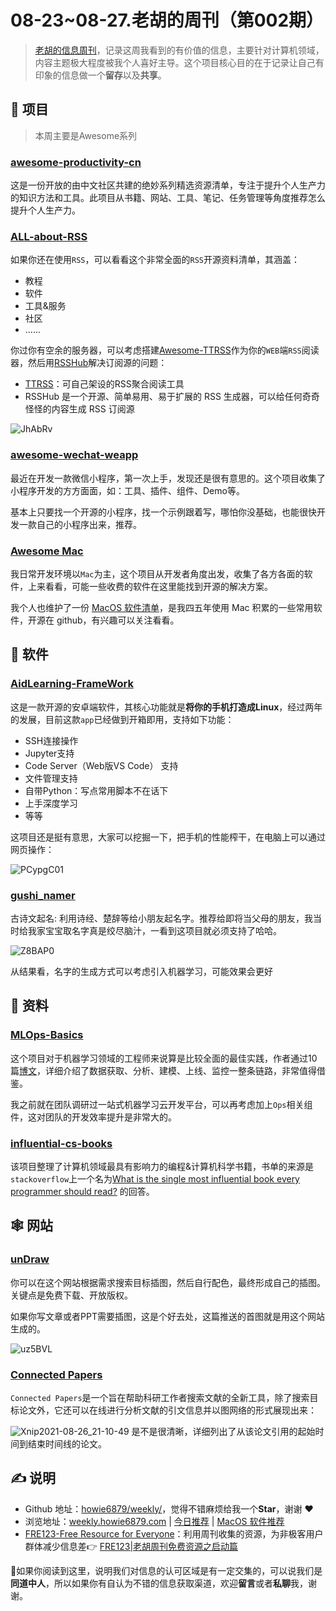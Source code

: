 # 08-23~08-27.老胡的周刊（第002期）

> [老胡的信息周刊](https://weekly.howie6879.com/)，记录这周我看到的有价值的信息，主要针对计算机领域，内容主题极大程度被我个人喜好主导。这个项目核心目的在于记录让自己有印象的信息做一个**留存**以及**共享**。

## 🎯 项目

> 本周主要是Awesome系列

### [awesome-productivity-cn](https://github.com/eastlakeside/awesome-productivity-cn)

这是一份开放的由中文社区共建的绝妙系列精选资源清单，专注于提升个人生产力的知识方法和工具。此项目从书籍、网站、工具、笔记、任务管理等角度推荐怎么提升个人生产力。

### [ALL-about-RSS](https://github.com/AboutRSS/ALL-about-RSS#-feed-resourcesprovidersrecommendations)

如果你还在使用`RSS`，可以看看这个非常全面的`RSS`开源资料清单，其涵盖：

- 教程
- 软件
- 工具&服务
- 社区
- ......

你过你有空余的服务器，可以考虑搭建[Awesome-TTRSS](https://github.com/HenryQW/Awesome-TTRSS/blob/main/docker-compose.yml)作为你的`WEB`端`RSS`阅读器，然后用[RSSHub](https://docs.rsshub.app/)解决订阅源的问题：

- [TTRSS](https://tt-rss.org/)：可自己架设的RSS聚合阅读工具
- RSSHub 是一个开源、简单易用、易于扩展的 RSS 生成器，可以给任何奇奇怪怪的内容生成 RSS 订阅源

![JhAbRv](https://images-1252557999.file.myqcloud.com/uPic/JhAbRv.jpg)

### [awesome-wechat-weapp](https://github.com/justjavac/awesome-wechat-weapp)

最近在开发一款微信小程序，第一次上手，发现还是很有意思的。这个项目收集了小程序开发的方方面面，如：工具、插件、组件、Demo等。

基本上只要找一个开源的小程序，找一个示例跟着写，哪怕你没基础，也能很快开发一款自己的小程序出来，推荐。

### [Awesome Mac](https://github.com/jaywcjlove/awesome-mac/blob/master/README-zh.md)

我日常开发环境以`Mac`为主，这个项目从开发者角度出发，收集了各方各面的软件，上来看看，可能一些收费的软件在这里能找到开源的解决方案。

我个人也维护了一份 [MacOS 软件清单](https://weekly.howie6879.com/soft/mac.html)，是我四五年使用 Mac 积累的一些常用软件，开源在 github，有兴趣可以关注看看。

## 🤖 软件

### [AidLearning-FrameWork](https://github.com/aidlearning/AidLearning-FrameWork)

这是一款开源的安卓端软件，其核心功能就是**将你的手机打造成Linux**，经过两年的发展，目前这款`app`已经做到开箱即用，支持如下功能：

- SSH连接操作
- Jupyter支持
- Code Server（Web版VS Code） 支持
- 文件管理支持
- 自带Python：写点常用脚本不在话下
- 上手深度学习
- 等等

这项目还是挺有意思，大家可以挖掘一下，把手机的性能榨干，在电脑上可以通过网页操作：

![PCypgC01](https://images-1252557999.file.myqcloud.com/uPic/PCypgC01.png)

### [gushi_namer](https://github.com/holynova/gushi_namer)

古诗文起名: 利用诗经、楚辞等给小朋友起名字。推荐给即将当父母的朋友，我当时给我家宝宝取名字真是绞尽脑汁，一看到这项目就必须支持了哈哈。

![Z8BAP0](https://images-1252557999.file.myqcloud.com/uPic/Z8BAP0.png)

从结果看，名字的生成方式可以考虑引入机器学习，可能效果会更好

## 👀 资料

### [MLOps-Basics](https://github.com/graviraja/MLOps-Basics)

这个项目对于机器学习领域的工程师来说算是比较全面的最佳实践，作者通过10篇[博文](hhttps://www.ravirajag.dev/)，详细介绍了数据获取、分析、建模、上线、监控一整条链路，非常值得借鉴。

我之前就在团队调研过一站式机器学习云开发平台，可以再考虑加上`Ops`相关组件，这对团队的开发效率提升是非常大的。

### [influential-cs-books](https://github.com/cs-books/influential-cs-books)

该项目整理了计算机领域最具有影响力的编程&计算机科学书籍，书单的来源是`stackoverflow`上一个名为[What is the single most influential book every programmer should read?](https://stackoverflow.com/questions/1711/what-is-the-single-most-influential-book-every-programmer-should-read) 的回答。


## 🕸 网站

### [unDraw](https://undraw.co/illustrations)

你可以在这个网站根据需求搜索目标插图，然后自行配色，最终形成自己的插图。关键点是免费下载、开放版权。

如果你写文章或者PPT需要插图，这是个好去处，这篇推送的首图就是用这个网站生成的。

![uz5BVL](https://images-1252557999.file.myqcloud.com/uPic/uz5BVL.png)

### [Connected Papers](https://www.connectedpapers.com/)

`Connected Papers`是一个旨在帮助科研工作者搜索文献的全新工具，除了搜索目标论文外，它还可以在线进行分析文献的引文信息并以图网络的形式展现出来：

![Xnip2021-08-26_21-10-49](https://images-1252557999.file.myqcloud.com/uPic/Xnip2021-08-26_21-10-49.jpg)
是不是很清晰，详细列出了从该论文引用的起始时间到结束时间线的论文。

## ✍️ 说明

- Github 地址：[howie6879/weekly/](https://github.com/howie6879/weekly/)，觉得不错麻烦给我一个**Star**，谢谢 ❤️
- 浏览地址：[weekly.howie6879.com](https://weekly.howie6879.com) | [今日推荐](https://weekly.howie6879.com/recommend/index.html) | [MacOS 软件推荐](https://weekly.howie6879.com/soft/mac.html)
- [FRE123-Free Resource for Everyone](https://www.fre123.com/)：利用周刊收集的资源，为非极客用户群体减少信息差👉 [FRE123|老胡周刊免费资源之启动篇](https://mp.weixin.qq.com/s/6El2AW93K4RiEHhma3vVPg)

🙌如果你阅读到这里，说明我们对信息的认可区域是有一定交集的，可以说我们是**同道中人**，所以如果你有自认为不错的信息获取渠道，欢迎**留言**或者**私聊**我，谢谢。
